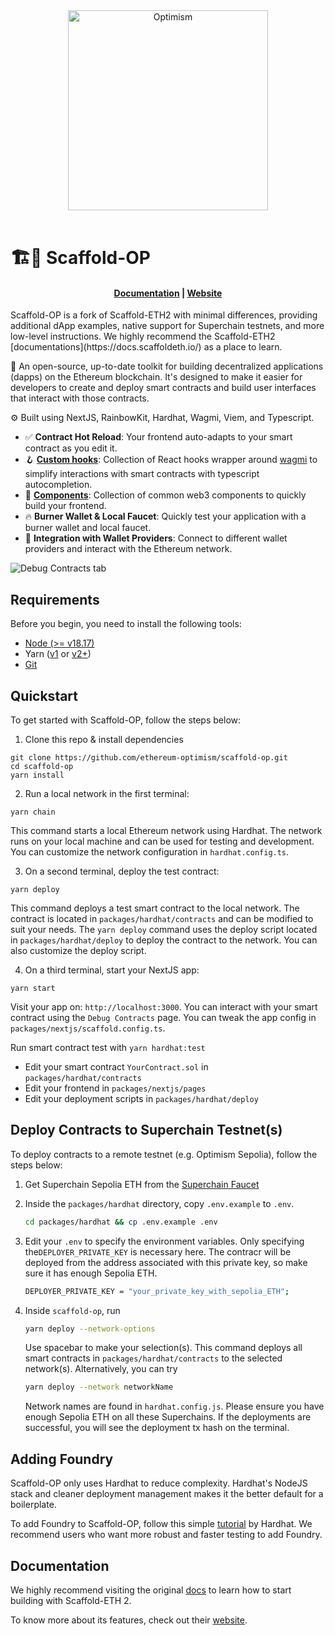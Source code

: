 <div align="center">
  <a href="https://optimism.io"><img alt="Optimism" src="https://raw.githubusercontent.com/ethereum-optimism/brand-kit/main/assets/svg/OPTIMISM-R.svg" width=320></a>
  <br />
  <br />
</div>

# 🏗🔴 Scaffold-OP

<h4 align="center">
  <a href="https://docs.scaffoldeth.io">Documentation</a> |
  <a href="https://scaffoldeth.io">Website</a>
</h4>
Scaffold-OP is a fork of Scaffold-ETH2 with minimal differences, providing additional dApp examples, native support for Superchain testnets, and more low-level instructions. We highly recommend the Scaffold-ETH2 [documentations](https://docs.scaffoldeth.io/) as a place to learn. 

🧪 An open-source, up-to-date toolkit for building decentralized applications (dapps) on the Ethereum blockchain. It's designed to make it easier for developers to create and deploy smart contracts and build user interfaces that interact with those contracts.

⚙️ Built using NextJS, RainbowKit, Hardhat, Wagmi, Viem, and Typescript.

- ✅ **Contract Hot Reload**: Your frontend auto-adapts to your smart contract as you edit it.
- 🪝 **[Custom hooks](https://docs.scaffoldeth.io/hooks/)**: Collection of React hooks wrapper around [wagmi](https://wagmi.sh/) to simplify interactions with smart contracts with typescript autocompletion.
- 🧱 [**Components**](https://docs.scaffoldeth.io/components/): Collection of common web3 components to quickly build your frontend.
- 🔥 **Burner Wallet & Local Faucet**: Quickly test your application with a burner wallet and local faucet.
- 🔐 **Integration with Wallet Providers**: Connect to different wallet providers and interact with the Ethereum network.

![Debug Contracts tab](https://github.com/scaffold-eth/scaffold-eth-2/assets/55535804/b237af0c-5027-4849-a5c1-2e31495cccb1)

## Requirements

Before you begin, you need to install the following tools:

- [Node (>= v18.17)](https://nodejs.org/en/download/)
- Yarn ([v1](https://classic.yarnpkg.com/en/docs/install/) or [v2+](https://yarnpkg.com/getting-started/install))
- [Git](https://git-scm.com/downloads)



## Quickstart

To get started with Scaffold-OP, follow the steps below:

1. Clone this repo & install dependencies

```
git clone https://github.com/ethereum-optimism/scaffold-op.git
cd scaffold-op
yarn install
```

2. Run a local network in the first terminal:

```
yarn chain
```

This command starts a local Ethereum network using Hardhat. The network runs on your local machine and can be used for testing and development. You can customize the network configuration in `hardhat.config.ts`.

3. On a second terminal, deploy the test contract:

```
yarn deploy
```

This command deploys a test smart contract to the local network. The contract is located in `packages/hardhat/contracts` and can be modified to suit your needs. The `yarn deploy` command uses the deploy script located in `packages/hardhat/deploy` to deploy the contract to the network. You can also customize the deploy script.

4. On a third terminal, start your NextJS app:

```
yarn start
```

Visit your app on: `http://localhost:3000`. You can interact with your smart contract using the `Debug Contracts` page. You can tweak the app config in `packages/nextjs/scaffold.config.ts`.

Run smart contract test with `yarn hardhat:test`

- Edit your smart contract `YourContract.sol` in `packages/hardhat/contracts`
- Edit your frontend in `packages/nextjs/pages`
- Edit your deployment scripts in `packages/hardhat/deploy`



## Deploy Contracts to Superchain Testnet(s)

To deploy contracts to a remote testnet (e.g. Optimism Sepolia), follow the steps below:

1. Get Superchain Sepolia ETH from the [Superchain Faucet](https://app.optimism.io/faucet)

2. Inside the `packages/hardhat` directory, copy `.env.example` to `.env`.

   ```bash
   cd packages/hardhat && cp .env.example .env
   ```

3. Edit your `.env` to specify the environment variables. Only specifying the`DEPLOYER_PRIVATE_KEY` is necessary here. The contracr will be deployed from the address associated with this private key, so make sure it has enough Sepolia ETH. 

   ```bash
   DEPLOYER_PRIVATE_KEY = "your_private_key_with_sepolia_ETH";
   ```

4. Inside `scaffold-op`, run

   ```bash
   yarn deploy --network-options
   ```

   Use spacebar to make your selection(s). This command deploys all smart contracts in `packages/hardhat/contracts` to the selected network(s). Alternatively, you can try

   ```bash
   yarn deploy --network networkName
   ```

   Network names are found in `hardhat.config.js`. Please ensure you have enough Sepolia ETH on all these Superchains. If the deployments are successful, you will see the deployment tx hash on the terminal. 



## Adding Foundry

Scaffold-OP only uses Hardhat to reduce complexity. Hardhat's NodeJS stack and cleaner deployment management makes it the better default for a boilerplate.  

To add Foundry to Scaffold-OP, follow this simple [tutorial](https://hardhat.org/hardhat-runner/docs/advanced/hardhat-and-foundry) by Hardhat. We recommend users who want more robust and faster testing to add Foundry. 



## Documentation

We highly recommend visiting the original [docs](https://docs.scaffoldeth.io) to learn how to start building with Scaffold-ETH 2.

To know more about its features, check out their [website](https://scaffoldeth.io).
